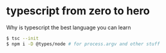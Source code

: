 # typescript from zero to hero

Why is typescript the best language you can learn

```bash
$ tsc --init
$ npm i -D @types/node # for process.argv and other stuff
```
